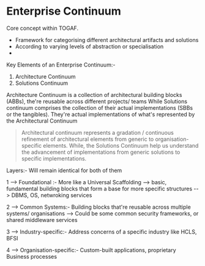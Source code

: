 # Enterprise Continuum

Core concept within TOGAF. 

- Framework for categorising different architectural artifacts and solutions
- According to varying levels of abstraction or specialisation
- 
Key Elements of an Enterprise Continuum:-

1. Architecture Continuum
2. Solutions Continuum


Architecture Continuum is a collection of architectural building blocks (ABBs), the're reusable across different projects/ teams
While Solutions continuum comprises the collection of their actual implementations (SBBs or the tangibles). They're actual implementations of what's represented by the Architectural Continuum

> Architectural continuum represents a gradation / continuous refinement of architectural elements from generic to organisation-specific elements. While, the Solutions Continuum help us understand the advancement of implementations from generic solutions to specific implementations.

Layers:- Will remain identical for both of them

1 --> Foundational :-  More like a Universal Scaffolding --> basic, fundamental building blocks that form a base for more specific structures --> DBMS, OS, netwroking services

2 --> Common Systems:- Building blocks that're reusable across multiple systems/ organisations --> Could be some common security frameworks, or shared middleware services

3 --> Industry-specific:- Address concerns of a specific industry like HCLS, BFSI

4 --> Organisation-specific:- Custom-built applications, proprietary Business processes


